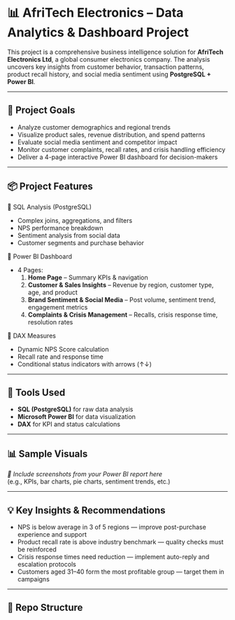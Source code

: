 # 📊 AfriTech Electronics – Data Analytics & Dashboard Project

This project is a comprehensive business intelligence solution for **AfriTech Electronics Ltd**, a global consumer electronics company. The analysis uncovers key insights from customer behavior, transaction patterns, product recall history, and social media sentiment using **PostgreSQL + Power BI**.

---

## 🎯 Project Goals

- Analyze customer demographics and regional trends
- Visualize product sales, revenue distribution, and spend patterns
- Evaluate social media sentiment and competitor impact
- Monitor customer complaints, recall rates, and crisis handling efficiency
- Deliver a 4-page interactive Power BI dashboard for decision-makers

---

## 📦 Project Features

🔹 SQL Analysis (PostgreSQL)  
- Complex joins, aggregations, and filters  
- NPS performance breakdown  
- Sentiment analysis from social data  
- Customer segments and purchase behavior  

🔹 Power BI Dashboard  
- 4 Pages:
  1. **Home Page** – Summary KPIs & navigation
  2. **Customer & Sales Insights** – Revenue by region, customer type, age, and product
  3. **Brand Sentiment & Social Media** – Post volume, sentiment trend, engagement metrics
  4. **Complaints & Crisis Management** – Recalls, crisis response time, resolution rates

🔹 DAX Measures  
- Dynamic NPS Score calculation  
- Recall rate and response time  
- Conditional status indicators with arrows (↑↓)

---

## 🧰 Tools Used

- **SQL (PostgreSQL)** for raw data analysis
- **Microsoft Power BI** for data visualization
- **DAX** for KPI and status calculations

---

## 📊 Sample Visuals

_📌 Include screenshots from your Power BI report here_  
(e.g., KPIs, bar charts, pie charts, sentiment trends, etc.)

---

## 💡 Key Insights & Recommendations

- NPS is below average in 3 of 5 regions — improve post-purchase experience and support
- Product recall rate is above industry benchmark — quality checks must be reinforced
- Crisis response times need reduction — implement auto-reply and escalation protocols
- Customers aged 31–40 form the most profitable group — target them in campaigns

---

## 📁 Repo Structure

